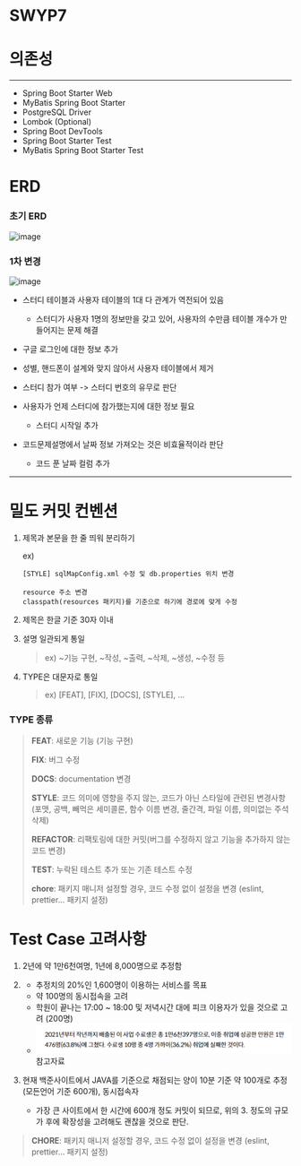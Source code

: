 # SWYP7


# 의존성
------
- Spring Boot Starter Web
- MyBatis Spring Boot Starter
- PostgreSQL Driver
- Lombok (Optional)
- Spring Boot DevTools
- Spring Boot Starter Test
- MyBatis Spring Boot Starter Test


# ERD 
### 초기 ERD

![image](https://github.com/user-attachments/assets/df030931-b491-4870-8774-3af445b75081)

### 1차 변경

![image](https://github.com/user-attachments/assets/c250ccfa-1a52-4024-ab2b-b3913a1c4826)
- 스터디 테이블과 사용자 테이블의 1대 다 관계가 역전되어 있음
  - 스터디가 사용자 1명의 정보만을 갖고 있어, 사용자의 수만큼 테이블 개수가 만들어지는 문제 해결
  

- 구글 로그인에 대한 정보 추가


- 성별, 핸드폰이 설계와 맞지 않아서 사용자 테이블에서 제거


- 스터디 참가 여부 -> 스터디 번호의 유무로 판단


- 사용자가 언제 스터디에 참가했는지에 대한 정보 필요
  - 스터디 시작일 추가


- 코드문제설명에서 날짜 정보 가져오는 것은 비효율적이라 판단
  - 코드 푼 날짜 컬럼 추가
---

# 밀도 커밋 컨벤션
1. 제목과 본문을 한 줄 띄워 분리하기

    ex) 
    ```
    [STYLE] sqlMapConfig.xml 수정 및 db.properties 위치 변경
    
    resource 주소 변경
    classpath(resources 패키지)를 기준으로 하기에 경로에 맞게 수정
    ```
2. 제목은 한글 기준 30자 이내
3. 설명 일관되게 통일
   >ex) ~기능 구현, ~작성, ~출력, ~삭제, ~생성, ~수정 등
4. TYPE은 대문자로 통일    
   >ex) [FEAT], [FIX], [DOCS], [STYLE], ...

### TYPE 종류
>**FEAT**: 새로운 기능 (기능 구현)
> 
>**FIX**: 버그 수정
> 
>**DOCS**: documentation 변경
> 
>**STYLE**: 코드 의미에 영향을 주지 않는, 코드가 아닌 스타일에 관련된 변경사항(포맷, 공백, 빼먹은 세미콜론, 함수 이름 변경, 줄간격, 파일 이름, 의미없는 주석 삭제)
>
>**REFACTOR**: 리팩토링에 대한 커밋(버그를 수정하지 않고 기능을 추가하지 않는 코드 변경)
>
>**TEST**: 누락된 테스트 추가 또는 기존 테스트 수정
>
>**chore**: 패키지 매니저 설정할 경우, 코드 수정 없이 설정을 변경 (eslint, prettier... 패키지 설정)


# Test Case 고려사항
1. 2년에 약 1만6천여명, 1년에 8,000명으로 추정함
2. - 추정치의 20%인 1,600명이 이용하는 서비스를 목표
   - 약 100명의 동시접속을 고려
   - 학원이 끝나는 17:00 ~ 18:00 및 저녁시간 대에 피크 이용자가 있을 것으로 고려 (200명)
   - ![img.png](img.png) 참고자료
   
3. 현재 백준사이트에서 JAVA를 기준으로 채점되는 양이 10분 기준 약 100개로 추정(모든언어 기준 600개), 동시접속자
   - 가장 큰 사이트에서 한 시간에 600개 정도 커밋이 되므로, 위의 3. 정도의 규모가 후에 확장성을 고려해도 괜찮을 것으로 판단.
>**CHORE**: 패키지 매니저 설정할 경우, 코드 수정 없이 설정을 변경 (eslint, prettier... 패키지 설정)
